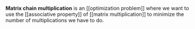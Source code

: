 **Matrix chain multiplication** is an [[optimization problem]] where we want to use the [[associative property]] of [[matrix multiplication]] to minimize the number of multiplications we have to do.